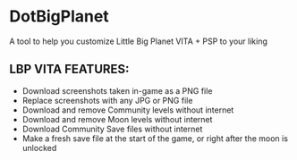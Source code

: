 # DotBigPlanet
A tool to help you customize Little Big Planet VITA + PSP to your liking


## LBP VITA FEATURES:
- Download screenshots taken in-game as a PNG file
- Replace screenshots with any JPG or PNG file
- Download and remove Community levels without internet
- Download and remove Moon levels without internet
- Download Community Save files without internet
- Make a fresh save file at the start of the game, or right after the moon is unlocked
